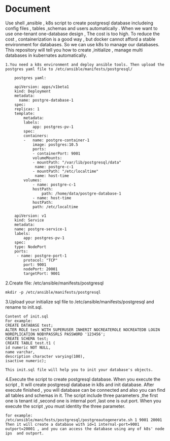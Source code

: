 Document
====
Use shell ,ansible , k8s script to create postgresql database includeing config files , tables ,schemas and users automatically .
When we want to use one-tenant one-database design , The cost is too high. To reduce the cost , containerization is a good way , but docker cannot afford a stable environment for databases.
So we can use k8s to manage our databases.
This repository will tell you how to create ,initialize , manage multi databases in kubernates automatically.
	
	1.You need a k8s environment and deploy ansible tools. Then upload the postgres yaml file to /etc/ansible/manifests/postgresql/
		
		postgres yaml:
			
		apiVersion: apps/v1beta1
		kind: Deployment
		metadata:
		  name: postgre-database-1
		spec:
  		replicas: 1
  		template:
    		metadata:
      		labels:
        		app: postgres-pv-1
    		spec:
      		containers:
      		-	name: postgre-container-1
        		image: postgres:10.5
        		ports:
        		- containerPort: 9001
        		volumeMounts:
        		- mountPath: "/var/lib/postgresql/data"
         		 name: postgre-c-1
        		- mountPath: "/etc/localtime"
         		 name: host-time
      		volumes:
        		- name: postgre-c-1
          		hostPath: 
            		path: /home/data/postgre-database-1
        		- name: host-time
          		hostPath:	
	    		path: /etc/localtime

		apiVersion: v1
		kind: Service
		metadata:
  		name: postgre-service-1
  		labels:
    		app: postgres-pv-1
		spec:
  		type: NodePort
  		ports:
 		 - name: postgre-port-1
    		protocol: "TCP"
    		port: 9001
    		nodePort: 20001
    		targetPort: 9001

2.Create file: /etc/ansible/manifests/postgresql

  	mkdir -p /etc/ansible/manifests/postgresql
3.Upload your initialize sql file to /etc/ansible/manifests/postgresql and rename to init.sql.

	Content of init.sql
	For example:
 	CREATE DATABASE test;
 	ALTER ROLE test WITH SUPERUSER INHERIT NOCREATEROLE NOCREATEDB LOGIN NOREPLICATION NOBYPASSRLS PASSWORD '123456';
 	CREATE SCHEMA test;
 	CREATE TABLE test.t1 (
    id numeric NOT NULL,
    name varchar,
    description character varying(100),
    isactive numeric);
				
	This init.sql file will help you to init your database's objects.
4.Execute the script to create postgresql database.
 When you execute the script , It will create postgresql database in k8s and init database.
 After execute finished , you will database can be connected and also you can find all tables and schemas in it.
The script include three parameters ,the first one is tenant id ,second one is internal port ,last one is out port.
When you execute the script ,you must identity the three parameter.

	for example:
	/etc/ansible/manifests/postgresql/postgreautogenerate.sh 1 9001 20001
	Then it will create a database with id=1 internal-port=9001 outport=20001 , and you can access the database using any of k8s' node ips  and outport.
